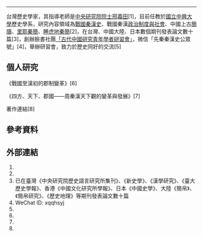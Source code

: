 -----

台灣歷史學家，其指導老師是[中央研究院院士邢義田](https://zh.wikipedia.org/wiki/中央研究院 "wikilink")\[1\]，目前任教於[國立中興大學](../Page/國立中興大學.md "wikilink")歷史學系，研究內容領域為[戰國](../Page/戰國.md "wikilink")[秦漢史](https://zh.wikipedia.org/wiki/秦漢 "wikilink")、戰國秦漢[政治制度與社會](https://zh.wikipedia.org/wiki/政治制度 "wikilink")、中國上古[簡牘](https://zh.wikipedia.org/wiki/簡牘 "wikilink")、[里耶秦簡](https://zh.wikipedia.org/wiki/里耶秦簡 "wikilink")、[睡虎地秦簡](https://zh.wikipedia.org/wiki/睡虎地秦簡 "wikilink")\[2\]，在台灣、中國大陸、日本數個期刊發表論文數十篇\[3\]，創辦臉書社團[「古代中國研究青年學者研習會」](https://www.facebook.com/tpsearlychina/?__tn__=kC-R&eid=ARBDsn8RtrmgmdaH7QM0ST0bWibGWOcAYtxc4oqztFYSk_m1p3stc2dgRJxxRrwrupdIKMpSgz3T3bFC&hc_ref=ARRfMULQW319cxBAh2vMK5y_OaXzPKvlG3iGJ0krOHovU8YPAKOKHvvrKGTdSdQAQHg&fref=nf&__xts__%5B0%5D=68.ARA0HF6lS0DQ4xGf4TxaK99mtTkADyQSuikMxek6uCiGxLNHnVaxsPKWjJqVbyxPATbZg2YykQ7v9eC4AlpW6WNzZEvYCBvbMmTLppY9l7z3GHV4HemkE5p2_0zT0L1-Fy98KjbCkWVZYtSNleWg8W_3-nIA1HT47n0_zL8OLFMC42yKsZlj85bThN8akPcU4lbm-3oHCaiBNdKUOgj-Avx26pK9jp_EicBBPJN5z_e6GdAHYXGxNkzHeBA7-mQmw4TTBdnmxrTQX52R6mDNhnnd5wTdZpuupLar4JGiSsPEbgaKZ-h0XvO0TSKoIUWlq0fMfCUtYkZ91p-RTqj9dR0)，微信「先秦秦漢史公眾號」\[4\]，舉辦研習會，致力於歷史同好的交流\[5\]

## 個人研究

《戰國至漢初的郡制變革》\[6\]

《四方、天下、郡國——周秦漢天下觀的變革與發展》\[7\]

著作連結\[8\]

## 參考資料

## 外部連結

1.
2.
3.  已在臺灣《中央研究院歷史語言研究所集刊》、《新史學》、《漢學研究》、《臺大歷史學報》、香港《中國文化研究所學報》、日本《中國史學》、大陸《簡帛》、《簡帛研究》、《歷史地理》等期刊發表論文數十篇
4.  WeChat ID: xqqhsyj
5.
6.
7.
8.